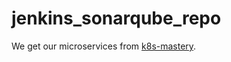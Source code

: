 # jenkins_sonarqube_repo

We get our microservices from [k8s-mastery](https://github.com/rinormaloku/k8s-mastery).